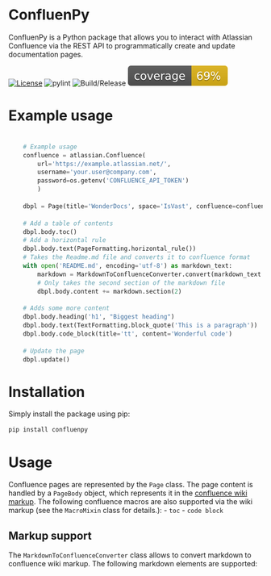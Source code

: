 # ConfluenPy

ConfluenPy is a Python package that allows you to interact with Atlassian Confluence via the REST API to programmatically
create and update documentation pages.

[![License](https://img.shields.io/badge/License-Apache%202.0-blue.svg)](https://opensource.org/licenses/Apache-2.0)
![pylint](https://github.com/MarcDuQuesne/confluenpy/actions/workflows/pylint.yml/badge.svg?branch=main)
![Build/Release](https://github.com/MarcDuQuesne/confluenpy/actions/workflows/release.yml/badge.svg?branch=main)
![Coverage](.github/coverage.svg)

# Example usage

```python

    # Example usage
    confluence = atlassian.Confluence(
        url='https://example.atlassian.net/',
        username='your.user@company.com',
        password=os.getenv('CONFLUENCE_API_TOKEN')
        )

    dbpl = Page(title='WonderDocs', space='IsVast', confluence=confluence)

    # Add a table of contents
    dbpl.body.toc()
    # Add a horizontal rule
    dbpl.body.text(PageFormatting.horizontal_rule())
    # Takes the Readme.md file and converts it to confluence format
    with open('README.md', encoding='utf-8') as markdown_text:
        markdown = MarkdownToConfluenceConverter.convert(markdown_text.read())
        # Only takes the second section of the markdown file
        dbpl.body.content += markdown.section(2)

    # Adds some more content
    dbpl.body.heading('h1', "Biggest heading")
    dbpl.body.text(TextFormatting.block_quote('This is a paragraph'))
    dbpl.body.code_block(title='tt', content='Wonderful code')

    # Update the page
    dbpl.update()
```

# Installation

Simply install the package using pip:

```bash
pip install confluenpy
```

# Usage

Confluence pages are represented by the `Page` class. The page content is handled by a `PageBody` object, which represents it in the [confluence wiki markup](https://confluence.atlassian.com/doc/confluence-wiki-markup-251003035.html).
The following confluence macros are also supported via the wiki markup (see the `MacroMixin` class for details.):
    - `toc`
    - `code block`

## Markup support
The `MarkdownToConfluenceConverter` class allows to convert markdown to confluence wiki markup. The following markdown elements are supported:
